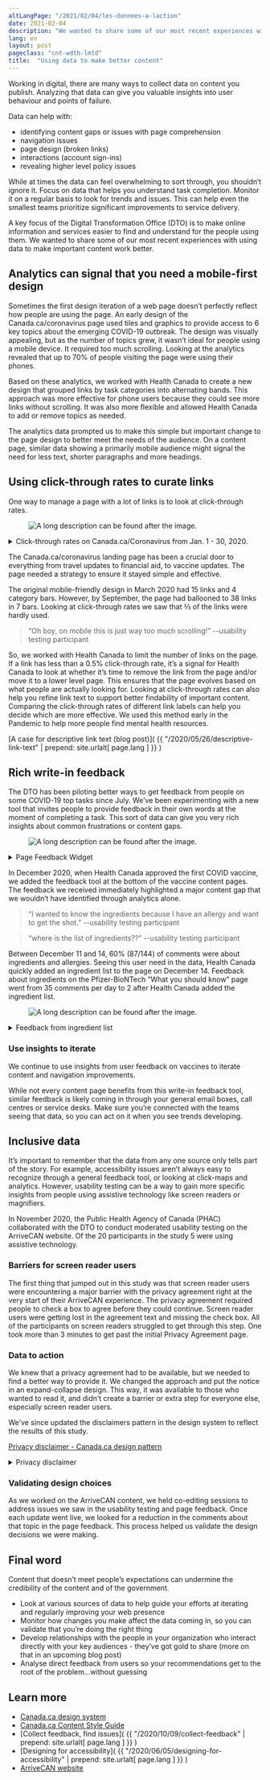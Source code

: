 ```yaml
---
altLangPage: "/2021/02/04/les-donnees-a-laction"
date: 2021-02-04
description: "We wanted to share some of our most recent experiences with using data to make important content work better."
lang: en
layout: post
pageclass: "cnt-wdth-lmtd"
title:  "Using data to make better content"
---
```

Working in digital, there are many ways to collect data on content you publish. Analyzing that data can give you valuable insights into user behaviour and points of failure.

Data can help with:

* identifying content gaps or issues with page comprehension
* navigation issues
* page design (broken links)
* interactions (account sign-ins)
* revealing higher level policy issues

While at times the data can feel overwhelming to sort through, you shouldn’t ignore it. Focus on data that helps you understand task completion. Monitor it on a regular basis to look for trends and issues. This can help even the smallest teams prioritize significant improvements to service delivery.

A key focus of the Digital Transformation Office (DTO) is to make online information and services easier to find and understand for the people using them. We wanted to share some of our most recent experiences with using data to make important content work better.

## Analytics can signal that you need a mobile-first design

Sometimes the first design iteration of a web page doesn’t perfectly reflect how people are using the page. An early design of the Canada.ca/coronavirus page used tiles and graphics to provide access to 6 key topics about the emerging COVID-19 outbreak. The design was visually appealing, but as the number of topics grew, it wasn’t ideal for people using a mobile device. It required too much scrolling. Looking at the analytics revealed that up to 70% of people visiting the page were using their phones.

Based on these analytics, we worked with Health Canada to create a new design that grouped links by task categories into alternating bands. This approach was more effective for phone users because they could see more links without scrolling. It was also more flexible and allowed Health Canada to add or remove topics as needed.

The analytics data prompted us to make this simple but important change to the page design to better meet the needs of the audience. On a content page, similar data showing a primarily mobile audience might signal the need for less text, shorter paragraphs and more headings.

## Using click-through rates to curate links

One way to manage a page with a lot of links is to look at click-through rates.

<figure>
  <img class="img-responsive border" alt="A long description can be found after the image."
src="/images/click-1.png" >
</figure>
<details>
  <summary>Click-through rates on Canada.ca/Coronavirus from Jan. 1 - 30, 2020.</summary>
  <table class="table">
    <tr>
      <th>Label</th>
      <th>Click-through rate </th>
    </tr>
    <tr>
      <td> Canada.ca </td>
      <td>3,409</td>
    </tr>
    <tr>
      <td> Covid-19 outbreak update </td>
      <td>166,246</td>
    </tr>
    <tr>
      <td>Latest announcements </td>
      <td>68,690</td>
    </tr>
    <tr>
      <td>Get email updates </td>
      <td>3,214</td>
    </tr>
    <tr>
      <td>Epidemiological and economic research data </td>
      <td>12,319</td>
    </tr>
    <tr>
      <td>Canada’s response </td>
      <td>4,619</td>
    </tr>
    <tr>
      <td>COVIDTrends </td>
      <td>2,417</td>
    </tr>
  </table>
</details>

The Canada.ca/coronavirus landing page has been a crucial door to everything from travel updates to financial aid, to vaccine updates. The page needed a strategy to ensure it stayed simple and effective.

The original mobile-friendly design in March 2020 had 15 links and 4 category bars. However, by September, the page had ballooned to 38 links in 7 bars. Looking at click-through rates we saw that ⅔ of the links were hardly used.

> “Oh boy, on mobile this is just way too much scrolling!” --usability testing participant

So, we worked with Health Canada to limit the number of links on the page. If a link has less than a 0.5% click-through rate, it’s a signal for Health Canada to look at whether it’s time to remove the link from the page and/or move it to a lower level page.  This ensures that the page evolves based on what people are actually looking for.
Looking at click-through rates can also help you refine link text to support better findability of important content. Comparing the click-through rates of different link labels can help you decide which are more effective. We used this method early in the Pandemic to help more people find mental health resources.

[A case for descriptive link text (blog post)]( {{ "/2020/05/26/descriptive-link-text" | prepend: site.urlalt[ page.lang ] }} )

## Rich write-in feedback

The DTO has been piloting better ways to get feedback from people on some COVID-19 top tasks since July. We’ve been experimenting with a new tool that invites people to provide feedback in their own words at the moment of completing a task. This sort of data can give you very rich insights about common frustrations or content gaps.

<figure>
  <img class="img-responsive border" alt="A long description can be found after the image."
src="/images/feedback-1.png" >
</figure>
<details>
  <summary>Page Feedback Widget</summary>
  <p>The page feedback component sits at the bottom of key web pages. It displays the question "Did you find what you were looking for?" and provides both a "yes" and "no" button.</p>
</details>

In December 2020, when Health Canada approved the first COVID vaccine, we added the feedback tool at the bottom of the vaccine content pages.
The feedback we received immediately highlighted a major content gap that we wouldn’t have identified through analytics alone.

> “I wanted to know the ingredients because I have an allergy and want to get the shot.” --usability testing participant

> “where is the list of ingredients??” --usability testing participant

Between December 11 and 14, 60% (87/144) of comments were about ingredients and allergies. Seeing this user need in the data, Health Canada quickly added an ingredient list to the page on December 14. Feedback about ingredients on the Pfizer-BioNTech “What you should know” page went from 35 comments per day to 2 after Health Canada added the ingredient list.

<figure>
  <img class="img-responsive border" alt="A long description can be found after the image."
src="/images/action-2.PNG" >
</figure>
<details>
  <summary>Feedback from ingredient list</summary>
  <table class="table">
    <tr>
      <th>Date</th>
      <th>Number of comments about ingredients and allergies</th>
    </tr>
    <tr>
      <td>December 13, 2020</td>
      <td>35</td>
    </tr>
    <tr>
      <td>December 14, 2020</td>
      <td>16</td>
    </tr>
    <tr>
      <td>December 15, 2020</td>
      <td>2</td>
    </tr>
  </table>
</details>

### Use insights to iterate

We continue to use insights from user feedback on vaccines to iterate content and navigation improvements.

While not every content page benefits from this write-in feedback tool, similar feedback is likely coming in through your general email boxes, call centres or service desks. Make sure you’re connected with the teams seeing that data, so you can act on it when you see trends developing.

## Inclusive data

It’s important to remember that the data from any one source only tells part of the story. For example, accessibility issues aren’t always easy to recognize through a general feedback tool, or looking at click-maps and analytics. However, usability testing can be a way to gain more specific insights from people using assistive technology like screen readers or magnifiers.

In November 2020, the Public Health Agency of Canada (PHAC) collaborated with the DTO to conduct moderated usability testing on the ArriveCAN website. Of the 20 participants in the study 5 were using assistive technology.

### Barriers for screen reader users

The first thing that jumped out in this study was that screen reader users were encountering a major barrier with the privacy agreement right at the very start of their ArriveCAN experience. The privacy agreement required people to check a box to agree before they could continue. Screen reader users were getting lost in the agreement text and missing the check box. All of the participants on screen readers struggled to get through this step. One took more than 3 minutes to get past the initial Privacy Agreement page.

### Data to action

We knew that a privacy agreement had to be available, but we needed to find a better way to provide it.  We changed the approach and put the notice in an expand-collapse design. This way, it was available to those who wanted to read it, and didn’t create a barrier or extra step for everyone else, especially screen reader users.

We’ve since updated the disclaimers pattern in the design system to reflect the results of this study.

[Privacy disclaimer - Canada.ca design pattern](https://design.canada.ca/common-design-patterns/privacy-disclaimer.html)

<div class="pattern-demo mrgn-bttm-md">
  <details><summary>Privacy disclaimer</summary>
    <p>The personal information provided is governed in accordance with the <cite>Privacy Act</cite>. This personal information is being collected as part of the Government of Canada’s...</p>
    <p>[Include the full privacy disclaimer in the expand/collapse, including headings, sub-headings, etc.]</p>
  </details>
</div>

### Validating design choices

As we worked on the ArriveCAN content, we held co-editing sessions to address issues we saw in the usability testing and page feedback. Once each update went live, we looked for a reduction in the comments about that topic in the page feedback. This process helped us validate the design decisions we were making.

## Final word
Content that doesn’t meet people’s expectations can undermine the credibility of the content and of the government.
* Look at various sources of data to help guide your efforts at iterating and regularly improving your web presence
* Monitor how changes you make affect the data coming in, so you can validate that you’re doing the right thing
* Develop relationships with the people in your organization who interact directly with your key audiences - they’ve got gold to share (more on that in an upcoming blog post)
* Analyse direct feedback from users so your recommendations get to the root of the problem...without guessing

## Learn more
* [Canada.ca design system](https://www.canada.ca/en/government/about/design-system.html)
* [Canada.ca Content Style Guide](https://www.canada.ca/en/treasury-board-secretariat/services/government-communications/canada-content-style-guide.html)
* [Collect feedback, find issues]( {{ "/2020/10/09/collect-feedback" | prepend: site.urlalt[ page.lang ] }} )
* [Designing for accessibility]( {{ "/2020/06/05/designing-for-accessibility" | prepend: site.urlalt[ page.lang ] }} )
* [ArriveCAN website](https://www.canada.ca/en/public-health/services/diseases/coronavirus-disease-covid-19/arrivecan.html)

